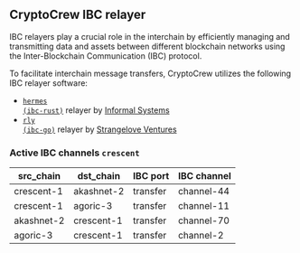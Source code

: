 ## CryptoCrew IBC relayer
IBC relayers play a crucial role in the interchain by efficiently managing and transmitting data and assets between different blockchain networks using the Inter-Blockchain Communication (IBC) protocol.

To facilitate interchain message transfers, CryptoCrew utilizes the following IBC relayer software: 
- <a href="https://github.com/informalsystems/hermes"><code>hermes (ibc-rust)</code></a> relayer by [Informal Systems](https://github.com/informalsystems)
- <a href="https://github.com/cosmos/relayer"><code>rly (ibc-go)</code></a> relayer by [Strangelove Ventures](https://github.com/strangelove-ventures)

### Active IBC channels `crescent`
| src_chain | dst_chain | IBC port | IBC channel |
| --------------- | --------------- | ------------ | ------------------- |
| crescent-1 | akashnet-2 | transfer | channel-44 |
| crescent-1 | agoric-3 | transfer | channel-11 |
| akashnet-2 | crescent-1 | transfer | channel-70 |
| agoric-3 | crescent-1 | transfer | channel-2 |